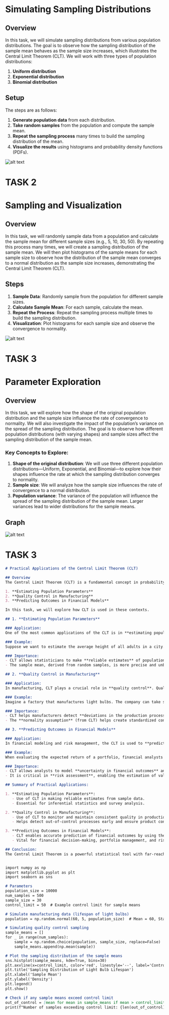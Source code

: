 # Simulating Sampling Distributions

## Overview
In this task, we will simulate sampling distributions from various population distributions. The goal is to observe how the sampling distribution of the sample mean behaves as the sample size increases, which illustrates the Central Limit Theorem (CLT). We will work with three types of population distributions:

1. **Uniform distribution**
2. **Exponential distribution**
3. **Binomial distribution**

## Setup

The steps are as follows:

1. **Generate population data** from each distribution.
2. **Take random samples** from the population and compute the sample mean.
3. **Repeat the sampling process** many times to build the sampling distribution of the mean.
4. **Visualize the results** using histograms and probability density functions (PDFs).


![alt text](image.png)



# TASK 2
# Sampling and Visualization

## Overview
In this task, we will randomly sample data from a population and calculate the sample mean for different sample sizes (e.g., 5, 10, 30, 50). By repeating this process many times, we will create a sampling distribution of the sample mean. We will then plot histograms of the sample means for each sample size to observe how the distribution of the sample mean converges to a normal distribution as the sample size increases, demonstrating the Central Limit Theorem (CLT).

## Steps

1. **Sample Data**: Randomly sample from the population for different sample sizes.
2. **Calculate Sample Mean**: For each sample, calculate the mean.
3. **Repeat the Process**: Repeat the sampling process multiple times to build the sampling distribution.
4. **Visualization**: Plot histograms for each sample size and observe the convergence to normality.



![alt text](image-1.png)

# TASK 3
# Parameter Exploration

## Overview
In this task, we will explore how the shape of the original population distribution and the sample size influence the rate of convergence to normality. We will also investigate the impact of the population’s variance on the spread of the sampling distribution. The goal is to observe how different population distributions (with varying shapes) and sample sizes affect the sampling distribution of the sample mean.

### Key Concepts to Explore:
1. **Shape of the original distribution**: We will use three different population distributions—Uniform, Exponential, and Binomial—to explore how their shapes influence the rate at which the sampling distribution converges to normality.
2. **Sample size**: We will analyze how the sample size influences the rate of convergence to a normal distribution.
3. **Population variance**: The variance of the population will influence the spread of the sampling distribution of the sample mean. Larger variances lead to wider distributions for the sample means.

## Graph
![alt text](image-2.png)

# TASK 3
```markdown
# Practical Applications of the Central Limit Theorem (CLT)

## Overview
The Central Limit Theorem (CLT) is a fundamental concept in probability and statistics with significant real-world applications. The theorem asserts that as the sample size increases, the sampling distribution of the sample mean will approximate a normal distribution, regardless of the population's original distribution. This property of the sample mean has several important practical applications, especially in fields such as:

1. **Estimating Population Parameters**
2. **Quality Control in Manufacturing**
3. **Predicting Outcomes in Financial Models**

In this task, we will explore how CLT is used in these contexts.

## 1. **Estimating Population Parameters**

### Application:
One of the most common applications of the CLT is in **estimating population parameters** (such as the population mean or population proportion) from a sample. Since the sampling distribution of the sample mean is approximately normal (thanks to CLT), we can use the properties of the normal distribution to make inferences about the population.

### Example:
Suppose we want to estimate the average height of all adults in a city. Instead of measuring every adult, we take a random sample of 100 individuals. The sample mean of their heights will follow a normal distribution, and we can use this sample mean to estimate the population mean with a known level of confidence (using confidence intervals).

### Importance:
- CLT allows statisticians to make **reliable estimates** of population parameters without needing to collect data from the entire population.
- The sample mean, derived from random samples, is more precise and unbiased, especially with larger sample sizes.

## 2. **Quality Control in Manufacturing**

### Application:
In manufacturing, CLT plays a crucial role in **quality control**. Quality control involves monitoring the production process to ensure products meet specified standards. By sampling products from a production line and calculating the sample mean for measurements (such as weight, length, or volume), manufacturers can use CLT to assess whether the production process is under control.

### Example:
Imagine a factory that manufactures light bulbs. The company can take samples of light bulbs to measure their lifespan. The sample mean of the bulb lifespans will follow a normal distribution, thanks to CLT. If the sample mean falls outside a pre-determined range (control limits), it indicates that the production process may be out of control and corrective action is needed.

### Importance:
- CLT helps manufacturers detect **deviations in the production process** early by using sample means to monitor quality.
- The **normality assumption** (from CLT) helps create standardized control charts, allowing for more efficient and consistent quality assurance.

## 3. **Predicting Outcomes in Financial Models**

### Application:
In financial modeling and risk management, the CLT is used to **predict financial outcomes** based on sampled data. Whether it's predicting stock returns, portfolio performance, or assessing the risk of investment strategies, CLT provides a mathematical foundation for making predictions and decisions under uncertainty.

### Example:
When evaluating the expected return of a portfolio, financial analysts may take a sample of historical returns over a period of time. According to CLT, the distribution of the sample means of those returns will approach a normal distribution. This enables analysts to estimate expected returns and assess the **risk (variance)** associated with the portfolio.

### Importance:
- CLT allows analysts to model **uncertainty in financial outcomes** and predict future returns with confidence.
- It is critical in **risk assessment**, enabling the estimation of value-at-risk (VaR), standard deviations, and confidence intervals for various financial metrics.

## Summary of Practical Applications:

1. **Estimating Population Parameters**:
   - Use of CLT in making reliable estimates from sample data.
   - Essential for inferential statistics and survey analysis.

2. **Quality Control in Manufacturing**:
   - Use of CLT to monitor and maintain consistent quality in production.
   - Helps detect out-of-control processes early and ensure product consistency.

3. **Predicting Outcomes in Financial Models**:
   - CLT enables accurate prediction of financial outcomes by using the properties of the normal distribution.
   - Vital for financial decision-making, portfolio management, and risk analysis.

## Conclusion:
The Central Limit Theorem is a powerful statistical tool with far-reaching applications. From estimating population parameters to ensuring quality in manufacturing and predicting financial outcomes, CLT provides a mathematical basis for making informed decisions and understanding variability in real-world data. Its role in simplifying complex problems and enabling accurate predictions is invaluable across a wide range of fields.


import numpy as np
import matplotlib.pyplot as plt
import seaborn as sns

# Parameters
population_size = 10000
num_samples = 500
sample_size = 30
control_limit = 50  # Example control limit for sample means

# Simulate manufacturing data (lifespan of light bulbs)
population = np.random.normal(60, 5, population_size)  # Mean = 60, Standard deviation = 5

# Simulating quality control sampling
sample_means = []
for _ in range(num_samples):
    sample = np.random.choice(population, sample_size, replace=False)
    sample_means.append(np.mean(sample))

# Plot the sampling distribution of the sample means
sns.histplot(sample_means, kde=True, bins=30)
plt.axvline(x=control_limit, color='red', linestyle='--', label='Control Limit')
plt.title('Sampling Distribution of Light Bulb Lifespan')
plt.xlabel('Sample Mean')
plt.ylabel('Density')
plt.legend()
plt.show()

# Check if any sample means exceed control limit
out_of_control = [mean for mean in sample_means if mean > control_limit]
print(f"Number of samples exceeding control limit: {len(out_of_control)}")

